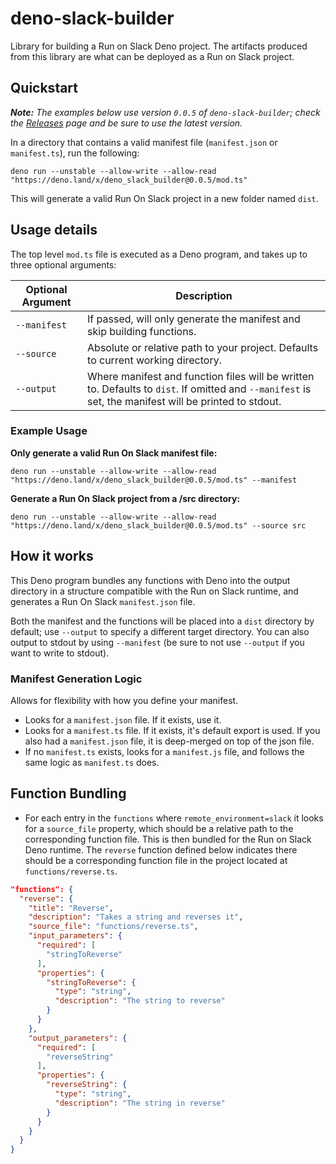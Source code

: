 # deno-slack-builder

Library for building a Run on Slack Deno project. The artifacts produced from this library are what can be deployed as a Run on Slack project.

## Quickstart

_**Note:** The examples below use version `0.0.5` of `deno-slack-builder`; check the [Releases](https://github.com/slackapi/deno-slack-builder/releases) page and be sure to use the latest version._

In a directory that contains a valid manifest file (`manifest.json` or `manifest.ts`), run the following:

```
deno run --unstable --allow-write --allow-read "https://deno.land/x/deno_slack_builder@0.0.5/mod.ts"
```

This will generate a valid Run On Slack project in a new folder named `dist`. 

## Usage details

The top level `mod.ts` file is executed as a Deno program, and takes up to three optional arguments:

| Optional Argument | Description                                           |
| ----------------- | ----------------------------------------------------- | 
| `--manifest`      | If passed, will only generate the manifest and skip building functions. | 
| `--source`        | Absolute or relative path to your project. Defaults to current working directory. |
| `--output`        | Where manifest and function files will be written to. Defaults to `dist`. If omitted and `--manifest` is set, the manifest will be printed to stdout. |

### Example Usage 

**Only generate a valid Run On Slack manifest file:**
```
deno run --unstable --allow-write --allow-read "https://deno.land/x/deno_slack_builder@0.0.5/mod.ts" --manifest
```

**Generate a Run On Slack project from a /src directory:**
```
deno run --unstable --allow-write --allow-read "https://deno.land/x/deno_slack_builder@0.0.5/mod.ts" --source src
```

## How it works

This Deno program bundles any functions with Deno into the output directory in a structure compatible with the Run on Slack runtime, and generates a Run On Slack `manifest.json` file.

Both the manifest and the functions will be placed into a `dist` directory by default; use `--output` to specify a different target directory. You can also output to stdout by using `--manifest` (be sure to not use `--output` if you want to write to stdout). 

### Manifest Generation Logic

Allows for flexibility with how you define your manifest.

* Looks for a `manifest.json` file. If it exists, use it.
* Looks for a `manifest.ts` file. If it exists, it's default export is used. If you also had a `manifest.json` file, it is deep-merged on top of the json file.
* If no `manifest.ts` exists, looks for a `manifest.js` file, and follows the same logic as `manifest.ts` does.

## Function Bundling
* For each entry in the `functions` where `remote_environment=slack` it looks for a `source_file` property, which should be a relative path to the corresponding function file. This is then bundled for the Run on Slack Deno runtime. The `reverse` function defined below indicates there should be a corresponding function file in the project located at `functions/reverse.ts`.

```json
"functions": {
  "reverse": {
    "title": "Reverse",
    "description": "Takes a string and reverses it",
    "source_file": "functions/reverse.ts",
    "input_parameters": {
      "required": [
        "stringToReverse"
      ],
      "properties": {
        "stringToReverse": {
          "type": "string",
          "description": "The string to reverse"
        }
      }
    },
    "output_parameters": {
      "required": [
        "reverseString"
      ],
      "properties": {
        "reverseString": {
          "type": "string",
          "description": "The string in reverse"
        }
      }
    }
  }
}
```

